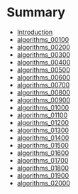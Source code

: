 <!--
 * @Filename: 
 * @Author: shifaqiang
 * @Email: 14061115@buaa.edu.cn
 * @Github: https://github.com/luoboganer
 * @Date: 2020-09-05 11:05:56
 * @LastEditors: shifaqiang
 * @LastEditTime: 2020-09-05 11:08:27
 * @Software: Visual Studio Code
 * @Description: 
-->

# Summary

* [Introduction](README.md)
* [algorithms_00100](algorithms_00100.md)
* [algorithms_00200](algorithms_00200.md)
* [algorithms_00300](algorithms_00300.md)
* [algorithms_00400](algorithms_00400.md)
* [algorithms_00500](algorithms_00500.md)
* [algorithms_00600](algorithms_00600.md)
* [algorithms_00700](algorithms_00700.md)
* [algorithms_00800](algorithms_00800.md)
* [algorithms_00900](algorithms_00900.md)
* [algorithms_01000](algorithms_01000.md)
* [algorithms_01100](algorithms_01100.md)
* [algorithms_01200](algorithms_01200.md)
* [algorithms_01300](algorithms_01300.md)
* [algorithms_01400](algorithms_01400.md)
* [algorithms_01500](algorithms_01500.md)
* [algorithms_01600](algorithms_01600.md)
* [algorithms_01700](algorithms_01700.md)
* [algorithms_01800](algorithms_01800.md)
* [algorithms_01900](algorithms_01900.md)
* [algorithms_02000](algorithms_02000.md)